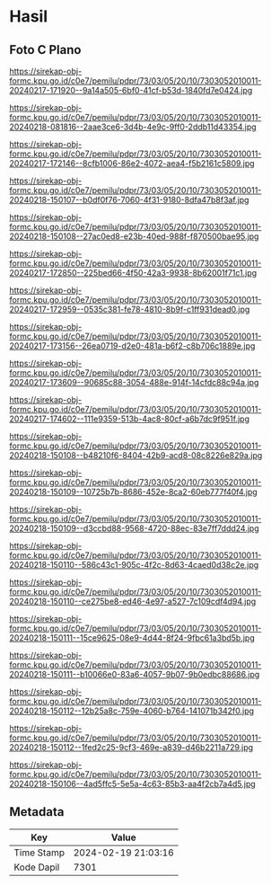 # Hasil

## Foto C Plano

https://sirekap-obj-formc.kpu.go.id/c0e7/pemilu/pdpr/73/03/05/20/10/7303052010011-20240217-171920--9a14a505-6bf0-41cf-b53d-1840fd7e0424.jpg

https://sirekap-obj-formc.kpu.go.id/c0e7/pemilu/pdpr/73/03/05/20/10/7303052010011-20240218-081816--2aae3ce6-3d4b-4e9c-9ff0-2ddb11d43354.jpg

https://sirekap-obj-formc.kpu.go.id/c0e7/pemilu/pdpr/73/03/05/20/10/7303052010011-20240217-172146--8cfb1006-86e2-4072-aea4-f5b2161c5809.jpg

https://sirekap-obj-formc.kpu.go.id/c0e7/pemilu/pdpr/73/03/05/20/10/7303052010011-20240218-150107--b0df0f76-7060-4f31-9180-8dfa47b8f3af.jpg

https://sirekap-obj-formc.kpu.go.id/c0e7/pemilu/pdpr/73/03/05/20/10/7303052010011-20240218-150108--27ac0ed8-e23b-40ed-988f-f870500bae95.jpg

https://sirekap-obj-formc.kpu.go.id/c0e7/pemilu/pdpr/73/03/05/20/10/7303052010011-20240217-172850--225bed66-4f50-42a3-9938-8b62001f71c1.jpg

https://sirekap-obj-formc.kpu.go.id/c0e7/pemilu/pdpr/73/03/05/20/10/7303052010011-20240217-172959--0535c381-fe78-4810-8b9f-c1ff931dead0.jpg

https://sirekap-obj-formc.kpu.go.id/c0e7/pemilu/pdpr/73/03/05/20/10/7303052010011-20240217-173156--26ea0719-d2e0-481a-b6f2-c8b706c1889e.jpg

https://sirekap-obj-formc.kpu.go.id/c0e7/pemilu/pdpr/73/03/05/20/10/7303052010011-20240217-173609--90685c88-3054-488e-914f-14cfdc88c94a.jpg

https://sirekap-obj-formc.kpu.go.id/c0e7/pemilu/pdpr/73/03/05/20/10/7303052010011-20240217-174602--111e9359-513b-4ac8-80cf-a6b7dc9f951f.jpg

https://sirekap-obj-formc.kpu.go.id/c0e7/pemilu/pdpr/73/03/05/20/10/7303052010011-20240218-150108--b48210f6-8404-42b9-acd8-08c8226e829a.jpg

https://sirekap-obj-formc.kpu.go.id/c0e7/pemilu/pdpr/73/03/05/20/10/7303052010011-20240218-150109--10725b7b-8686-452e-8ca2-60eb777f40f4.jpg

https://sirekap-obj-formc.kpu.go.id/c0e7/pemilu/pdpr/73/03/05/20/10/7303052010011-20240218-150109--d3ccbd88-9568-4720-88ec-83e7ff7ddd24.jpg

https://sirekap-obj-formc.kpu.go.id/c0e7/pemilu/pdpr/73/03/05/20/10/7303052010011-20240218-150110--586c43c1-905c-4f2c-8d63-4caed0d38c2e.jpg

https://sirekap-obj-formc.kpu.go.id/c0e7/pemilu/pdpr/73/03/05/20/10/7303052010011-20240218-150110--ce275be8-ed46-4e97-a527-7c109cdf4d94.jpg

https://sirekap-obj-formc.kpu.go.id/c0e7/pemilu/pdpr/73/03/05/20/10/7303052010011-20240218-150111--15ce9625-08e9-4d44-8f24-9fbc61a3bd5b.jpg

https://sirekap-obj-formc.kpu.go.id/c0e7/pemilu/pdpr/73/03/05/20/10/7303052010011-20240218-150111--b10066e0-83a6-4057-9b07-9b0edbc88686.jpg

https://sirekap-obj-formc.kpu.go.id/c0e7/pemilu/pdpr/73/03/05/20/10/7303052010011-20240218-150112--12b25a8c-759e-4060-b764-141071b342f0.jpg

https://sirekap-obj-formc.kpu.go.id/c0e7/pemilu/pdpr/73/03/05/20/10/7303052010011-20240218-150112--1fed2c25-9cf3-469e-a839-d46b2211a729.jpg

https://sirekap-obj-formc.kpu.go.id/c0e7/pemilu/pdpr/73/03/05/20/10/7303052010011-20240218-150106--4ad5ffc5-5e5a-4c63-85b3-aa4f2cb7a4d5.jpg


## Metadata

| Key        | Value               |
| ---------- | ------------------- |
| Time Stamp | 2024-02-19 21:03:16 |
| Kode Dapil | 7301                |



